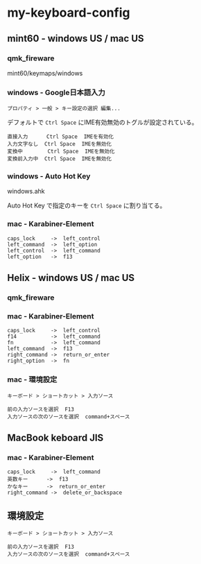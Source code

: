 # my-keyboard-config

## mint60 - windows US / mac US

### qmk_fireware

mint60/keymaps/windows

### windows - Google日本語入力

`プロパティ > 一般 > キー設定の選択 編集...`

デフォルトで `Ctrl Space` にIME有効無効のトグルが設定されている。

```
直接入力      Ctrl Space  IMEを有効化
入力文字なし  Ctrl Space  IMEを無効化
変換中        Ctrl Space  IMEを無効化
変換前入力中  Ctrl Space  IMEを無効化
```

### windows - Auto Hot Key

windows.ahk

Auto Hot Key で指定のキーを `Ctrl Space` に割り当てる。

### mac - Karabiner-Element

```
caps_lock     ->  left_control
left_command  ->  left_option
left_control  ->  left_command
left_option   ->  f13
```


## Helix - windows US / mac US

### qmk_fireware



### mac - Karabiner-Element

```
caps_lock     ->  left_control
f14           ->  left_command
fn            ->  left_command
left_command  ->  f13
right_command ->  return_or_enter
right_option  ->  fn
```

### mac - 環境設定

`キーボード > ショートカット > 入力ソース`

```
前の入力ソースを選択  F13
入力ソースの次のソースを選択  command+スペース
```

## MacBook keboard JIS

### mac - Karabiner-Element

```
caps_lock     ->  left_command
英数キー      ->  f13
かなキー      ->  return_or_enter
right_command ->  delete_or_backspace
```

## 環境設定

`キーボード > ショートカット > 入力ソース`

```
前の入力ソースを選択  F13
入力ソースの次のソースを選択  command+スペース
```